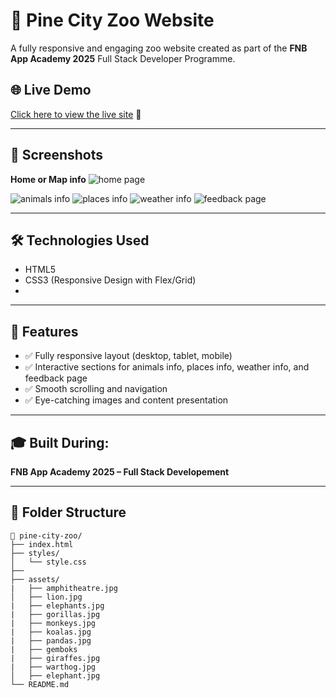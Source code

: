 # 🦁 Pine City Zoo Website

A fully responsive and engaging zoo website created as part of the **FNB App Academy 2025** Full Stack Developer Programme.

## 🌐 Live Demo
[Click here to view the live site](https://688d64819c083ef13daf0a8f--heartfelt-baklava-1db787.netlify.app/) 🔗

---

## 📸 Screenshots
**Home or Map info**
![home page](https://github.com/user-attachments/assets/4e514aa6-6202-4b6c-b1ab-182c359b871d)

![animals info](https://github.com/user-attachments/assets/e95bf8d6-3625-4877-98e4-fc3575a36ac3)
![places info](https://github.com/user-attachments/assets/9ef11f79-a0b3-453c-ae7d-0c586bc09e20)
![weather info](https://github.com/user-attachments/assets/1758ad80-21fa-476a-951c-fdfd09da18b3)
![feedback page](https://github.com/user-attachments/assets/47957c90-c57f-4296-82ec-5e538c60a834)



---

## 🛠️ Technologies Used
- HTML5  
- CSS3 (Responsive Design with Flex/Grid)
- [Hosting]: Netlify 

---

## 📁 Features
- ✅ Fully responsive layout (desktop, tablet, mobile)
- ✅ Interactive sections for animals info, places info, weather info, and feedback page
- ✅ Smooth scrolling and navigation
- ✅ Eye-catching images and content presentation

---

## 🎓 Built During:
**FNB App Academy 2025 – Full Stack Developement**

---

## 📂 Folder Structure

```plaintext
📁 pine-city-zoo/
├── index.html
├── styles/
│   └── style.css
├── 
├── assets/
|   ├── amphitheatre.jpg
│   ├── lion.jpg
|   ├── elephants.jpg
|   ├── gorillas.jpg
|   ├── monkeys.jpg
|   ├── koalas.jpg
|   ├── pandas.jpg
|   ├── gemboks
|   ├── giraffes.jpg
|   ├── warthog.jpg
│   ├── elephant.jpg
└── README.md

